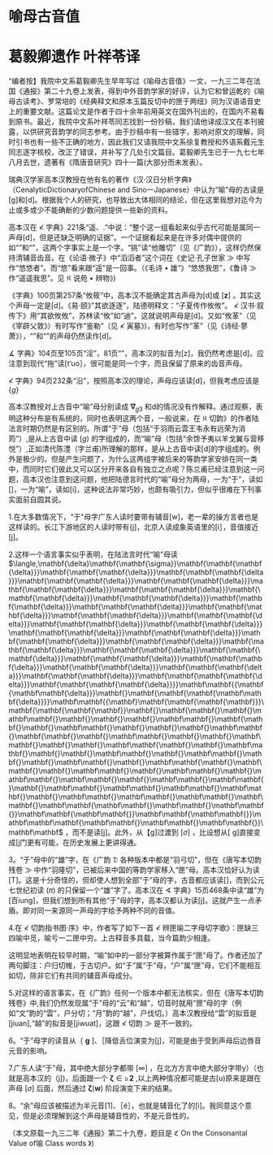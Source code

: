 # 喻母古音值  

# 葛毅卿遗作 叶祥苓译  

“编者按】我院中文系葛毅卿先生早年写过《喻母古音值》一文，一九三二年在法国《通报》第二十九卷上发表，得到中外音韵学家的好评，认为它和曾运乾的《喻母古读考》、罗常培的《经典释文和原本玉篇反切中的匣于两纽》同为汉语语音史上的重要文献。这篇论文是作者于四十余年前用英文在国外刊出的，在国内不易看到原书。最近，我院中文系叶祥苓同志找到一份抄稿，我们请他译成汉文在本刊披露，以供研究音韵学的同志参考。由于抄稿中有一些错字，影响对原文的理解，同时引书也有一些不正确的地方，因此我们又请我院中文系徐复教授和外语系戴元生同志逐字核校，改正了错误，并补写了几处引文篇目。葛毅卿先生已于一九七七年八月去世，遗著有《隋唐音研究》四十一篇(大部分而未发表）。  

瑞典汉学家高本汉教授在他有名的著作《汉·汉日分析字典》（CenalyticDictionaryofChinese and Sino一Japanese）中认为“喻”母的古读是[g]和[d]。根据我个人的研究，也导致出大体相同的结论，但在这里我想对迄今为止或多或少不能确断的少数问题提供一些新的资料。  

高本汉在 $\nless$ 字典》221条“遥、.”中说：“整个这一组看起来似乎古代可能是属同一声母[d]，但是还缺乏明确的证据”。一个证据看起来是在许多对偶中提供的如“”和“”，这两个字事实上是一个字。“挑”读“他雕切”（见《广韵》），这样仍然保持清辅音齿音。在《论语·微子》中“滔滔者”这个词在《史记·孔子世家 $\gg$ 中写作“悠悠者”。而“悠”看来跟“遥”是一回事。（《毛诗 $\bullet$ 雄“》“悠悠我思”，《鲁诗 $\gg$ 作“遥遥我思”。见 $\mathfrak{K}$ 说苑 $\bullet$ 辨物》)  

《字典》100页第257条“攸筱”中，高本汉不能确定其古声母为[d]或 $[\mathbf{z}]$ 。其实这个声母一定是[d]。《易·颐》”其欲逐逐”，陆德明释文：“子夏传作攸攸”。 $\nless$ 汉书·叙传下》用“其欲攸攸”，苏林读“攸”如“迪”。这就说明声母是[d]。又如“攸革”（见《宰辟父敦》）有时写作“鉴勒”（见 $\nless$ 寅墓》)，有时也写作“革”（见《诗经·蓼萧》），“”和“”的声母仍然读作[d]。  

$\pmb{\mathrm{\measuredangle}}$ 字典》104页至105页“淫”，81页“”，高本汉的拟音为[z]，我仍然考虑是[d]。应注意到现代“拖”读[t‘uo］，很可能是同一个字，而且保留了原来的齿音声母。  

$\nless$ 字典》94页232条“沿”，按照高本汉的理论，声母应该读[d]，但我考虑应该是 $\{{g}\}$  

高本汉教授对上古音中“喻”母分别读成 $\mathbf{\nabla}_{g\mathrm{3}}$ 和d的情况没有作解释。通过观察，表明这种分布是有系统的，同时也表明这两个音，一般说来，在 $\mathfrak{K}$ 切韵》的作者陆法言时期仍然是有区别的。所谓“于”母（包括“于羽雨云雲王韦永有远荣为消筠”）,是从上古音中读 $[g)$ 的字组成的，而“喻”母（包括“余馀予夷以羊戈翼与营移悦”）,正如清代陈澧（字兰甫)所理解的那样，是从上古音中读[d]的字组成的。例外是极少的。但是产生问题了，为什么这两组字被后来的等韵学家安排在同一类中，而同时它们彼此又可以区分开来各自有独立之点呢？陈兰甫已经注意到这一问题，高本汉也注意到这问题，他把陆德言时代的“喻”母分为两母，一为“于”，读如[]，一为“喻”，读如[i]，这种说法非常巧妙，也颇有吸引力，但似乎很难在下刊事实面前自圆其说。  

1.在大多数情况下，“于"母字广东人读时要带有辅音[w]，老一辈的操方言者也是这样读的。长江下游地区的人读时带有{j]，北京人读成象英语里的[i］，音值接近[j]。  

2.这样一个语言事实似乎表明，在陆法言时代“喻”母读 $\langle\,\mathbf{\delta}\mathbf{\mathbf{\sigma}}\mathbf{\mathbf{\mathbf{\delta}}}\mathbf{\mathbf{\mathbf{\delta}}}\mathbf{\mathbf{\mathbf{\delta}}}\mathbf{\mathbf{\mathbf{\delta}}}\mathbf{\mathbf{\mathbf{\delta}}}\mathbf{\mathbf{\mathbf{\delta}}}\mathbf{\mathbf{\mathbf{\delta}}}\mathbf{\mathbf{\mathbf{\delta}}}\mathbf{\mathbf{\mathbf{\delta}}}\mathbf{\mathbf{\mathbf{\delta}}}\mathbf{\mathbf{\mathbf{\delta}}}\mathbf{\mathbf{\mathbf{\delta}}}\mathbf{\mathbf{\mathbf{\delta}}}\mathbf{\mathbf{\mathbf{\delta}}}\mathbf{\mathbf{\mathbf{\delta}}}\mathbf{\mathbf{\mathbf{\delta}}}\mathbf{\mathbf{\mathbf{\delta}}}\mathbf{\mathbf{\mathbf{\delta}}}\mathbf{\mathbf{\mathbf{\delta}}}\mathbf{\mathbf{\mathbf{\delta}}}\mathbf{\mathbf{\mathbf{\delta}}}\mathbf{\mathbf{\mathbf{\delta}}}\mathbf{\mathbf{\mathbf{\delta}}}\mathbf{\mathbf{\mathbf{\delta}}}\mathbf{\mathbf{\mathbf{\delta}}}\mathbf{\mathbf{\mathbf{\delta}}}\mathbf{\mathbf{\mathbf{\delta}}}\mathbf{\mathbf{\mathbf{\delta}}}\mathbf{\mathbf{\mathbf{\mathbf{\delta}}}\mathbf{\mathbf{\mathbf{\mathbf{\delta}}}}\mathbf\mathbf{{\mathbf{\mathbf\mathbf{\delta}}}\mathbf{}\mathbf{\mathbf{\mathbf{\mathbf\mathbf{\delta}}}}\mathbf\mathbf{{\mathbf}\mathbf{\mathbf{\mathbf{\mathbf}}}\mathbf{\mathbf{\mathbf{\mathbf}}\mathbf{}\mathbf{\mathbf{}\mathbf{}\mathbf\mathbf{}\mathbf{}\mathbf{}\mathbf{}\mathbf\mathbf{}\mathbf{\mathbf{}\mathbf{}\mathbf\mathbf{}\mathbf{}\mathbf{}\mathbf{}\mathbf\mathbf{}\mathbf{\mathbf{}\mathbf{}\mathbf\mathbf{}\mathbf{}\mathbf{}\mathbf\mathbf{}\mathbf{}\mathbf{}\mathbf\mathbf{\mathbf{}\mathbf{}\mathbf\mathbf{}\mathbf{}\mathbf{}\mathbf\mathbf{}\mathbf{}\mathbf\mathbf{}\mathbf{}\mathbf{}\mathbf\mathbf{}\mathbf{}\mathbf\mathbf{\mathbf{}\mathbf\mathbf{}\mathbf{}\mathbf\mathbf{}\mathbf{}\mathbf\mathbf{}\mathbf{}\mathbf\mathbf{}\mathbf\mathbf{}\mathbf{}\mathbf\mathbf{}\mathbf\mathbf{}\mathbf{}\mathbf\mathbf{}\mathbf\mathbf{}\mathbf\mathbf{}\mathbf\mathbf{}\mathbf{}\mathbf\mathbf{}\mathbf\mathbf{}\mathbf\mathbf{}\mathbf\mathbf{}\mathbf\mathbf{\mathbf\mathbf{}\mathbf\mathbf{}\mathbf\mathbf{}}\mathbf\mathbf{\mathbf\mathbf{}}\mathbf\mathbf{\mathbf\mathbf{}}\mathbf\mathbf\mathbf{\mathbf\mathbf{}\mathbf\mathbf{}\mathbf\mathbf{}}\mathbf\mathbf\$ ，而不是读[j]。此外，从【g]过渡到 $[\sigma]$ ，比设想从[ g]直接变成[j门更有可能，在历史发展上更讲得通。  

3。“于”母中的“雄”字，在《广韵 $\mathfrak{D}$ 各种版本中都是“羽弓切”，但在《唐写本切韵残卷 $\gg$ 中作“羽隆切”，已被后来中国的等韵学家移入“匣”母。高本汉恰好认为读[T]。这是十分奇怪的，但却使人想到全部“于”母的字，古音都应该读[]，而到公元七世纪初读 $(\pi)$ 的只保留一个“雄”字了。高本汉在 $\sphericalangle$ 字典》15页468条中读“雄”为[百iung]，但我们想到所有其他“于”母的字，高本汉都认为读[j]。这就产生一点矛盾。即对同一来源同一声母的字给予两种不同的音值。  

4.在 $\nless$ 切韵指书图·序》中，作者写了如下一首 $\nless$ 辨匣喻二字母切字歌》：匣缺三四喻中觅，喻亏一二匣中穷。上古释音多具载，当今篇韵少相逢。  

这明显地表明在较早时期，“喻”如中的一部分字被算作属于“匣”母了。作者还加了两句脚注：户归切帷，于古切户。如“于”属“于”母，“户”属“匣”母，它们不能相互如切，除非它们有共同的辅音声母成分。  

5.对这样的语言事实，在《广韵》任何一个版本中都无法核实，但在《唐写本切韵残卷》中,我们仍然发现属“于”母的“云”和“越”，切音时就用“匣”母的字（例如“文”韵的“雲”，户分切；“月”韵的“越”，户伐切。）高本汉教授给“雲”的拟音是[jiuan],“越”的拟音是[jiwuat]，这跟 $\nless$ 切韵 $\gg$ 是不一致的。  

6。“于”母字的读音从〔 $\pmb{g}$ ]、［降低舌位演变为[j]，可能是由于受到声母后边唇音元音的影响。  

7.广东人读“于”母，其中绝大部分字都带 $[\infty]$ ，在北方方言中绝大部分字带y）（也就是高本汉的（j])，后面跟一个 $\boldsymbol{\zeta}\in\mathfrak{u}\,\mathbf{2}$ ,以上两种情况都可能是古[u)原来是跟在声母 $[\sigma]$ 后面，然后通过 $\mathbf{\zeta}(\mathbf{w})$ 阶段演变下来的结果。  

8。“余"母应该被描述为半元音[1]、［é］，也就是辅音化了的[i]。我同意这个意见，但是必须理解到这个声母是辅音性的，不是元音性的。  

（本文原载一九三二年《通报》第二十九卷，题目是 $\mathfrak{C}$ On the Consonantal Value of喻 Class words 》)  